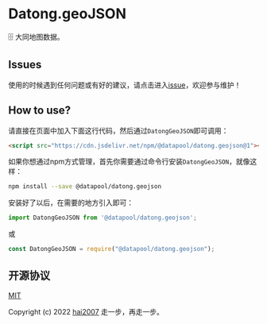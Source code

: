 # Datong.geoJSON
🗄️ 大同地图数据。

## Issues
使用的时候遇到任何问题或有好的建议，请点击进入[issue](https://github.com/hai2007/datapool/issues)，欢迎参与维护！

## How to use?

请直接在页面中加入下面这行代码，然后通过```DatongGeoJSON```即可调用：

```html
<script src="https://cdn.jsdelivr.net/npm/@datapool/datong.geojson@1"></script>
```

如果你想通过npm方式管理，首先你需要通过命令行安装``````DatongGeoJSON``````，就像这样：

```bash
npm install --save @datapool/datong.geojson
```

安装好了以后，在需要的地方引入即可：

```js
import DatongGeoJSON from '@datapool/datong.geojson';
```

或

```js
const DatongGeoJSON = require("@datapool/datong.geojson");
```

开源协议
---------------------------------------
[MIT](https://github.com/hai2007/datapool/blob/master/LICENSE)

Copyright (c) 2022 [hai2007](https://hai2007.gitee.io/sweethome/) 走一步，再走一步。
